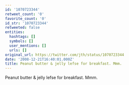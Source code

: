 ```yaml
---
id: '1070723344'
retweet_count: '0'
favorite_count: '0'
id_str: '1070723344'
retweeted: false
entities:
  hashtags: []
  symbols: []
  user_mentions: []
  urls: []
original_url: https://twitter.com/jth/status/1070723344
date: '2008-12-21T16:40:01.000Z'
title: Peanut butter & jelly lefse for breakfast. Mmm.
---
```


Peanut butter & jelly lefse for breakfast. Mmm.